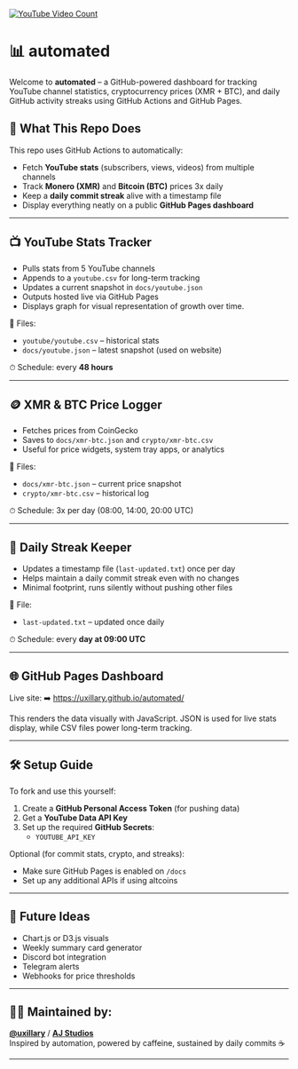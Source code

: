 
[![YouTube Video Count](https://github.com/uxillary/automated/actions/workflows/video-count.yml/badge.svg)](https://github.com/uxillary/automated/actions/workflows/video-count.yml)

# 📊 automated

Welcome to **automated** – a GitHub-powered dashboard for tracking YouTube channel statistics, cryptocurrency prices (XMR + BTC), and daily GitHub activity streaks using GitHub Actions and GitHub Pages.

## 🔧 What This Repo Does

This repo uses GitHub Actions to automatically:
- Fetch **YouTube stats** (subscribers, views, videos) from multiple channels
- Track **Monero (XMR)** and **Bitcoin (BTC)** prices 3x daily
- Keep a **daily commit streak** alive with a timestamp file
- Display everything neatly on a public **GitHub Pages dashboard**

---

## 📺 YouTube Stats Tracker

- Pulls stats from 5 YouTube channels
- Appends to a `youtube.csv` for long-term tracking
- Updates a current snapshot in `docs/youtube.json`
- Outputs hosted live via GitHub Pages
- Displays graph for visual representation of growth over time.

📁 Files:
- `youtube/youtube.csv` – historical stats
- `docs/youtube.json` – latest snapshot (used on website)

⏱ Schedule: every **48 hours**

---

## 🪙 XMR & BTC Price Logger

- Fetches prices from CoinGecko
- Saves to `docs/xmr-btc.json` and `crypto/xmr-btc.csv`
- Useful for price widgets, system tray apps, or analytics

📁 Files:
- `docs/xmr-btc.json` – current price snapshot
- `crypto/xmr-btc.csv` – historical log

⏱ Schedule: 3x per day (08:00, 14:00, 20:00 UTC)

---

## 📆 Daily Streak Keeper

- Updates a timestamp file (`last-updated.txt`) once per day
- Helps maintain a daily commit streak even with no changes
- Minimal footprint, runs silently without pushing other files

📁 File:
- `last-updated.txt` – updated once daily

⏱ Schedule: every **day at 09:00 UTC**

---

## 🌐 GitHub Pages Dashboard

Live site:
➡️ https://uxillary.github.io/automated/

This renders the data visually with JavaScript. JSON is used for live stats display, while CSV files power long-term tracking.

---

## 🛠️ Setup Guide

To fork and use this yourself:
1. Create a **GitHub Personal Access Token** (for pushing data)
2. Get a **YouTube Data API Key**
3. Set up the required **GitHub Secrets**:
   - `YOUTUBE_API_KEY`

Optional (for commit stats, crypto, and streaks):
- Make sure GitHub Pages is enabled on `/docs`
- Set up any additional APIs if using altcoins

---

## 🧠 Future Ideas

- Chart.js or D3.js visuals
- Weekly summary card generator
- Discord bot integration
- Telegram alerts
- Webhooks for price thresholds

---

## 👨‍💻 Maintained by:
[**@uxillary**](https://github.com/uxillary) / [**AJ Studios**](https://ajstudios.dev)  
Inspired by automation, powered by caffeine, sustained by daily commits ☕

---

